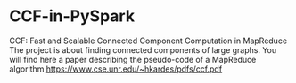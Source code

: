 # CCF-in-PySpark
CCF: Fast and Scalable Connected Component Computation in MapReduce
The project is about finding connected components of large graphs. 
You will find here a paper describing the pseudo-code of a MapReduce algorithm 
https://www.cse.unr.edu/~hkardes/pdfs/ccf.pdf 
